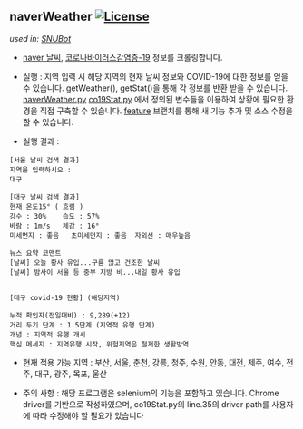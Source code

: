 naverWeather [![License](https://img.shields.io/badge/License-Apache%202.0-blue.svg)](https://opensource.org/licenses/Apache-2.0)
---
*used in: [SNUBot](https://github.com/norangLemon/snuBot)*

* [naver 날씨](https://weather.naver.com/), [코로나바이러스감염증-19](http://ncov.mohw.go.kr/) 정보를 크롤링합니다.

* 실행 : 지역 입력 시 해당 지역의 현재 날씨 정보와 COVID-19에 대한 정보를 얻을 수 있습니다.
 getWeather(), getStat()을 통해 각 정보를 반환 받을 수 있습니다. [naverWeather.py](https://github.com/DaeguKIng/naverWeather/blob/master/naverWeather.py) [co19Stat.py](https://github.com/DaeguKIng/naverWeather/blob/master/co19Stat.py) 에서 정의된 변수들을 이용하여 상황에 필요한 환경을 직접 구축할 수 있습니다.
 [feature](https://github.com/DaeguKIng/naverWeather/tree/feature) 브랜치를 통해 새 기능 추가 및 소스 수정을 할 수 있습니다.

* 실행 결과 :
```
[서울 날씨 검색 결과]
지역을 입력하시오 : 
대구

[대구 날씨 검색 결과]
현재 온도15° ( 흐림 )
강수 : 30%	습도 : 57%
바람 : 1m/s	체감 : 16°
미세먼지 : 좋음	초미세먼지 : 좋음	자외선 : 매우높음

뉴스 요약 코맨트
[날씨] 오늘 황사 유입...구름 많고 건조한 날씨
[날씨] 밤사이 서울 등 중부 지방 비...내일 황사 유입


[대구 covid-19 현황] (해당지역)

누적 확인자(전일대비) : 9,289(+12)
거리 두기 단계 : 1.5단계 (지역적 유행 단계)
개념 : 지역적 유행 개시
핵심 메세지 : 지역유행 시작, 위험지역은 철저한 생활방역
```
* 현재 적용 가능 지역 : 부산, 서울, 춘천, 강릉, 청주, 수원, 안동, 대전, 제주, 여수, 전주, 대구, 광주, 목포, 울산

* 주의 사항 : 해당 프로그램은 selenium의 기능을 포함하고 있습니다. Chrome driver를 기반으로 작성하였으며, co19Stat.py의 line.35의 driver path를 사용자에 따라 수정해야 할 필요가 있습니다
